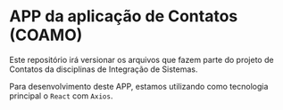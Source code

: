 # APP da aplicação de Contatos (COAMO)

Este repositório irá versionar os arquivos que fazem parte do projeto de Contatos da disciplinas de Integração de Sistemas.

Para desenvolvimento deste APP, estamos utilizando como tecnologia principal o `React` com `Axios`.